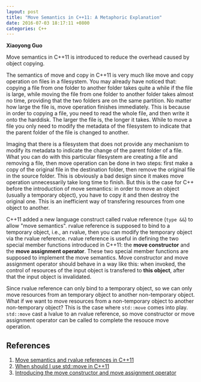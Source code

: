 ```yaml
---
layout: post
title: "Move Semantics in C++11: A Metaphoric Explanation"
date: 2016-07-03 18:17:11 +0800
categories: C++
---
```


**Xiaoyong Guo**

Move semantics in C++11 is introduced to 
reduce the overhead caused by object copying. 

The semantics of move and copy in C++11 is very much
like move and copy operation on files in a filesystem.
You may already have noticed that: 
copying a file from one folder to another folder takes quite a while 
if the file is large, while moving the file from one folder to 
another folder takes almost no time, 
providing that the two folders are on the same partition. 
No matter how large the file is, move operation finishes immediately.
This is because in order to copying a file, 
you need to read the whole file, and then write it onto the harddisk.
The larger the file is, the longer it takes.
While to move a file you only need to modify the metadata 
of the filesystem to indicate that the parent folder of 
the file is changed to another.

Imaging that there is a filesystem that does not provide 
any mechanism to modify its metadata to indicate the change of 
the parent folder of a file.
What you can do with this particular filesystem are 
creating a file and removing a file, 
then move operation can be done in two steps: first make a copy of 
the original file in the destination folder, 
then remove the original file in the source folder.
This is obviously a bad design since it makes move operation 
unnecessarily take long time to finish.
But this is the case for C++ before the introduction 
of move semantics: in order to move an object (usually a temporary object),
you have to copy it and then destroy the original one. 
This is an inefficient way of transfering resources from one object to another. 

C++11 added a new language construct 
called rvalue reference (`type &&`) to allow "move semantics".
rvalue reference is supposed to bind to a temporary object, i.e., an rvalue, 
then you can modify the temporary object via the rvalue reference.
rvalue reference is useful in defining the two special member functions introduced in C++11: 
the **move constructor** and the **move assignment operator**. These two special member functions
are supposed to implement the move semantics. 
Move constructor and move assignment operator should behave in a way like this: 
when invoked, the control of resources of the input object is transfered to **this object**, 
after that the input object is invalidated.

Since rvalue reference can only bind to a temporary object, 
so we can only move resources from an temporary object to another non-temporary object.
What if we want to move resources from a non-temporary object to another  non-temporary object?
This is the case where `std::move` comes into play. `std::move` cast a lvalue to an rvalue reference,
so move constructor or move assignment operator can be called to complete the resouce move operation.



## References
1. [Move semantics and rvalue references in C++11](http://www.cprogramming.com/c++11/rvalue-references-and-move-semantics-in-c++11.html)
2. [When should I use std::move in C++11](https://www.quora.com/When-should-I-use-std-move-in-C++11)
3. [Introducing the move constructor and move assignment operator](http://blog.smartbear.com/c-plus-plus/c11-tutorial-introducing-the-move-constructor-and-the-move-assignment-operator/)



